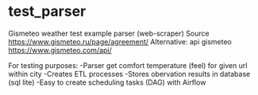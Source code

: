 # test_parser

Gismeteo weather test example parser (web-scraper)
Source https://www.gismeteo.ru/page/agreement/
Alternative: api gismeteo https://www.gismeteo.com/api/

For testing purposes:
 -Parser get comfort temperature (feel) for given url within city
 -Creates ETL processes
 -Stores obervation results in database (sql lite)
 -Easy to create scheduling tasks (DAG) with Airflow

